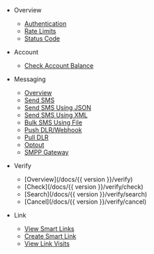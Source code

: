 - Overview
  - [Authentication](/docs/{{version}})
  - [Rate Limits](/docs/{{version}}#rate-limits)
  - [Status Code](/docs/{{version}}#http-status-codes)

- Account
  - [Check Account Balance](/docs/{{version}}/balance)

- Messaging
  - [Overview](/docs/{{version}}/sms-overview)
  - [Send SMS](/docs/{{version}}/send-sms)
  - [Send SMS Using JSON](/docs/{{version}}/send-sms-json)
  - [Send SMS Using XML](/docs/{{version}}/send-sms-xml)
  - [Bulk SMS Using File](/docs/{{version}}/send-sms-bulk)
  - [Push DLR/Webhook](/docs/{{version}}/sms-push-dlr)
  - [Pull DLR](/docs/{{version}}/sms-pull-dlr)
  - [Optout](/docs/{{version}}/optout)
  - [SMPP Gateway](/docs/{{version}}/smpp-gateway)
  
- Verify
  - [Overview](/docs/{{ version }}/verify)
  - [Check](/docs/{{ version }}/verify/check)
  - [Search](/docs/{{ version }}/verify/search)
  - [Cancel](/docs/{{ version }}/verify/cancel)

- Link
  - [View Smart Links](/docs/{{version}}/link)
  - [Create Smart Link](/docs/{{version}}/link/create)
  - [View Link Visits](/docs/{{version}}/link/visits)
